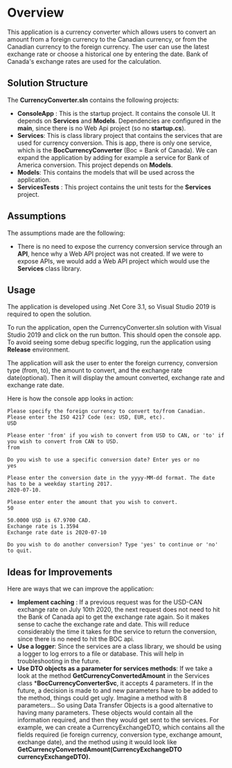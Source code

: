 # Overview

This application is a currency converter which allows users to convert an amount from a foreign currency to the Canadian currency, or from the Canadian currency to the foreign currency. The user can use the latest exchange rate or choose a historical one by entering the date. Bank of Canada's exchange rates are used for the calculation.

## Solution Structure
The **CurrencyConverter.sln** contains the following projects:
* **ConsoleApp** : This is the startup project. It contains the console UI. It depends on **Services** and **Models**. Dependencies are configured in the **main**, since there is no Web Api project (so no **startup.cs**).
* **Services**: This is class library project that contains the services that are used for currency conversion. This is app, there is only one service, which is the **BocCurrencyConverter** (Boc = Bank of Canada). We can expand the application by adding for example a service for Bank of America conversion. This project depends on **Models**.
* **Models**: This contains the models that will be used across the application.
* **ServicesTests** : This project contains the unit tests for the **Services** project.

## Assumptions
The assumptions made are the following: 
* There is no need to expose the currency conversion service through an **API**, hence why a Web API project was not created. If we were to expose APIs, we would add a Web API project which would use the **Services** class library.

 
## Usage

The application is developed using .Net Core 3.1, so Visual Studio 2019 is required to open the solution.

To run the application, open the CurrencyConverter.sln solution with Visual Studio 2019 and click on the run button. This should open the console app. To avoid seeing some debug specific logging, run the application using **Release** environment.

The application will ask the user to enter the foreign currency, conversion type (from, to), the amount to convert, and the exchange rate date(optional). Then it will display the amount converted, exchange rate and exchange rate date. 

Here is how the console app looks in action: 

```
Please specify the foreign currency to convert to/from Canadian. Please enter the ISO 4217 Code (ex: USD, EUR, etc).
USD

Please enter 'from' if you wish to convert from USD to CAN, or 'to' if you wish to convert from CAN to USD.
from

Do you wish to use a specific conversion date? Enter yes or no
yes

Please enter the conversion date in the yyyy-MM-dd format. The date has to be a weekday starting 2017.
2020-07-10.

Please enter enter the amount that you wish to convert.
50

50.0000 USD is 67.9700 CAD.
Exchange rate is 1.3594
Exchange rate date is 2020-07-10

Do you wish to do another conversion? Type 'yes' to continue or 'no' to quit.
```

## Ideas for Improvements ##
Here are ways that we can improve the application:

* **Implement caching** : If a previous request was for the USD-CAN exchange rate on July 10th 2020, the next request does not need to hit the Bank of Canada api to get the exchange rate again. So it makes sense to cache the exchange rate and date. This will reduce considerably the time it takes for the service to return the conversion, since there is no need to hit the BOC api.
*  **Use a logger**: Since the services are a class library, we should be using a logger to log errors to a file or database. This will help in troubleshooting in the future.
* **Use DTO objects  as a parameter for services methods**: If we take a look at the method **GetCurrencyConvertedAmount** in the Services class ***BocCurrencyConverterSvc**, it accepts 4 parameters. If in the future, a decision is made to and new parameters have to be added to the method, things could get ugly. Imagine a method with 8 parameters... So using Data Transfer Objects is a good alternative to having many parameters. These objects would contain all the information required, and then they would get sent to the services. For example, we can create a CurrencyExchangeDTO, which contains all the fields required (ie foreign currency, conversion type, exchange amount, exchange date), and the method using it would look like **GetCurrencyConvertedAmount(CurrencyExchangeDTO currencyExchangeDTO).**
